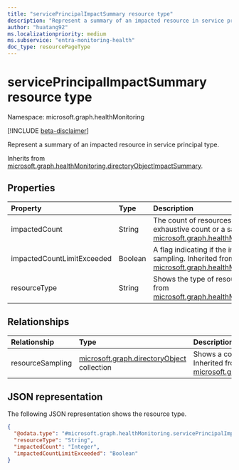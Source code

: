 ```yaml
---
title: "servicePrincipalImpactSummary resource type"
description: "Represent a summary of an impacted resource in service principal type."
author: "huatang92"
ms.localizationpriority: medium
ms.subservice: "entra-monitoring-health"
doc_type: resourcePageType
---
```


# servicePrincipalImpactSummary resource type

Namespace: microsoft.graph.healthMonitoring

[!INCLUDE [beta-disclaimer](../../includes/beta-disclaimer.md)]

Represent a summary of an impacted resource in service principal type.


Inherits from [microsoft.graph.healthMonitoring.directoryObjectImpactSummary](../resources/healthmonitoring-directoryobjectimpactsummary.md).

## Properties
|Property|Type|Description|
|:---|:---|:---|
|impactedCount|String|The count of resources impacted. The count could be an exhaustive count or a sampling count. Inherited from [microsoft.graph.healthMonitoring.resourceImpactSummary](../resources/healthmonitoring-resourceimpactsummary.md).|
|impactedCountLimitExceeded|Boolean|A flag indicating if the impactedCount is exhaustive or a sampling. Inherited from [microsoft.graph.healthMonitoring.resourceImpactSummary](../resources/healthmonitoring-resourceimpactsummary.md).|
|resourceType|String|Shows the type of resource that was impacted. Inherited from [microsoft.graph.healthMonitoring.resourceImpactSummary](../resources/healthmonitoring-resourceimpactsummary.md).|

## Relationships
|Relationship|Type|Description|
|:---|:---|:---|
|resourceSampling|[microsoft.graph.directoryObject](../resources/directoryobject.md) collection|Shows a collection of sampling resources that were impacted. Inherited from [microsoft.graph.healthMonitoring.directoryObjectImpactSummary](../resources/healthmonitoring-directoryobjectimpactsummary.md)|

## JSON representation
The following JSON representation shows the resource type.
<!-- {
  "blockType": "resource",
  "@odata.type": "microsoft.graph.healthMonitoring.servicePrincipalImpactSummary"
}
-->
``` json
{
  "@odata.type": "#microsoft.graph.healthMonitoring.servicePrincipalImpactSummary",
  "resourceType": "String",
  "impactedCount": "Integer",
  "impactedCountLimitExceeded": "Boolean"
}
```

